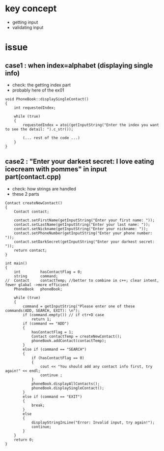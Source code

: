 # key concept
- getting input
- validating input

# issue

## case1 : when index=alphabet (displaying single info)
- check: the getting index part
- probably here of the ex01
```
void PhoneBook::displaySingleContact()
{
	int requestedIndex;

	while (true)
	{
		requestedIndex = atoi(getInputString("Enter the index you want to see the detail: ").c_str());

		(... rest of the code ...)
	}
}
```

## case2 : "Enter your darkest secret: I love eating icecream with pommes" in input part(contact.cpp)
- check: how strings are handled
- these 2 parts
```
Contact createNewContact()
{
	Contact contact;

	contact.setFirstName(getInputString("Enter your first name: "));
	contact.setLastName(getInputString("Enter your last name: "));
	contact.setNickname(getInputString("Enter your nickname: "));
	contact.setPhoneNumber(getInputString("Enter your phone number: "));
	contact.setDarkSecret(getInputString("Enter your darkest secret: "));
	return contact;
}

int main()
{
	int			hasContactFlag = 0;
	string		command;
//	Contact		contactTemp; //better to combine in c++; clear intent, fewer glabal ->more efficient
	PhoneBook	phoneBook;

	while (true)
	{
		command = getInputString("Please enter one of these commands(ADD, SEARCH, EXIT): \n");
		if (command.empty()) // if ctr+D case
			return 1;
		if (command == "ADD")
		{
			hasContactFlag = 1;
			Contact contactTemp = createNewContact();
			phoneBook.addContact(contactTemp);
		}
		else if (command == "SEARCH")
		{
			if (hasContactFlag == 0)
			{
				cout << "You should add any contact info first, try again!" << endl;
				continue ;
			}
			phoneBook.displayAllContacts();
			phoneBook.displaySingleContact();
		}
		else if (command == "EXIT")
		{
			break;
		}
		else
		{
			displayStringInLine("Error: Invalid input, try again!");
			continue;
		}
	}
	return 0;
}
```